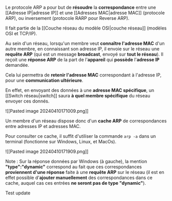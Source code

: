 
Le protocole ARP a pour but de **résoudre** la **correspondance** entre une [[Adresse IP|adresse IP]] et une [[Adresses MAC|adresse MAC]] (protocole ARP), ou inversement (protocole RARP pour Reverse ARP).

Il fait partie de la [[Couche réseau du modèle OSI|couche réseau]] (modèles OSI et TCP/IP).

Au sein d'un réseau, lorsqu'un membre veut **connaître l'adresse MAC** d'un autre membre, en connaissant son adresse IP, il envoie sur le réseau une **requête ARP** (qui est un message **broadcast**, envoyé sur **tout le réseau**).
Il reçoit une **réponse ARP** de la part de l'**appareil** qui **possède** l'**adresse IP** demandée.

Cela lui permettra de **retenir l'adresse MAC** correspondant à l'adresse IP, pour une **communication ultérieure**.

En effet, en envoyant des données à une **adresse MAC spécifique**, un [[Switch réseau|switch]] saura **à quel membre spécifique** du réseau envoyer ces donnés.

![[Pasted image 20240410171009.png]]

Un membre d'un réseau dispose donc d'un **cache ARP** de correspondances entre adresses IP et adresses MAC.

Pour consulter ce cache, il suffit d'utiliser la commande ``arp -a`` dans un terminal (fonctionne sur Windows, Linux, et MacOs).

![[Pasted image 20240410171909.png]]

Note : Sur la réponse données par Windows (à gauche), la mention **"type":"dynamic"** correspond au fait que ces correspondances **proviennent d'une réponse** faite à une **requête ARP** sur le réseau (il est en effet possible d'**ajouter manuellement** des correspondances dans ce cache, auquel cas ces entrées **ne seront pas de type "dynamic"**).

Test update